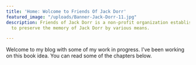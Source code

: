 ```yaml
---
title: 'Home: Wolcome to Friends Of Jack Dorr'
featured_image: "/uploads/Banner-Jack-Dorr-11.jpg"
description: Friends of Jack Dorr is a non-profit organization established in 2019
  to preserve the memory of Jack Dorr by various means.

---
```

Welcome to my blog with some of my work in progress. I've been working on this book idea. You can read some of the chapters below.